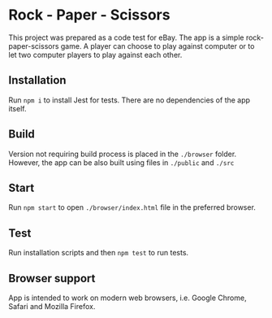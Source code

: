 # Rock - Paper - Scissors

This project was prepared as a code test for eBay. The app is a simple rock-paper-scissors game. A player can choose to play against computer or to let two computer players to play against each other.

## Installation

Run `npm i` to install Jest for tests. There are no dependencies of the app itself.

## Build

Version not requiring build process is placed in the `./browser` folder. However, the app can be also built using files in `./public` and `./src`

## Start

Run `npm start` to open `./browser/index.html` file in the preferred browser.

## Test

Run installation scripts and then `npm test` to run tests.

## Browser support

App is intended to work on modern web browsers, i.e. Google Chrome, Safari and Mozilla Firefox.

